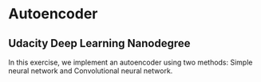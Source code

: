 # Autoencoder
## Udacity Deep Learning Nanodegree

In this exercise, we implement an autoencoder using two methods: Simple neural network and Convolutional neural network.
